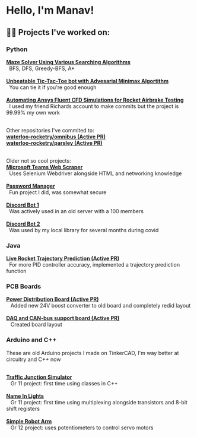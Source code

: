<h1>Hello, I'm Manav! <br/></h1>

<h2>👨‍💻 Projects I've worked on:</h2>


<h3>Python</h3>

  <b>[Maze Solver Using Various Searching Algorithms](https://github.com/ManavToor/MazeSolvers)</b><br />
  &nbsp;&nbsp;BFS, DFS, Greedy-BFS, A*<br />
  <br /><b>[Unbeatable Tic-Tac-Toe bot with Advesarial Minimax Algortithm](https://github.com/ManavToor/Minimax)</b><br /> 
  &nbsp;&nbsp;You can tie it if you're good enough<br />
  <br /><b>[Automating Ansys Fluent CFD Simulations for Rocket Airbrake Testing](https://github.com/waterloo-rocketry/PyAnsys)</b><br />
  &nbsp;&nbsp;I used my friend Richards account to make commits but the project is 99.99% my own work<br />
  
  <br />Other repositories I've commited to:<br />
  <b>[waterloo-rocketry/omnibus (Active PR)](https://github.com/waterloo-rocketry/omnibus/tree/aaumais/185-data-post-processing-script-rewrite)</b><br />
  <b>[waterloo-rocketry/parsley (Active PR)](https://github.com/waterloo-rocketry/parsley/tree/gen_canlib_cleanup)</b><br />

  <br />Older not so cool projects:<br />
  <b>[Microsoft Teams Web Scraper](https://github.com/ManavToor/ShiftstoIcal)</b><br />
  &nbsp;&nbsp;Uses Selenium Webdriver alongside HTML and networking knowledge<br />
  <br /><b>[Password Manager](https://github.com/ManavToor/PasswordManager)</b><br />
  &nbsp;&nbsp;Fun project I did, was somewhat secure<br />
  <br /><b>[Discord Bot 1](https://github.com/ManavToor/ShulkerBot)</b><br />
  &nbsp;&nbsp;Was actively used in an old server with a 100 members<br />
  <br /><b>[Discord Bot 2](https://github.com/ManavToor/CoffeenCodeBot)</b><br />
  &nbsp;&nbsp;Was used by my local library for several months during covid<br />

<h3>Java</h3>

  <b>[Live Rocket Trajectory Prediction (Active PR)](https://github.com/waterloo-rocketry/or-airbrake-plugin/blob/trajectory-prediction/src/main/java/com/waterloorocketry/airbrakeplugin/controller/PIDController.java)</b><br />
  &nbsp;&nbsp;For more PID controller accuracy, implemented a trajectory prediction function<br />

<h3>PCB Boards</h3>

  <b>[Power Distribution Board (Active PR)](https://github.com/waterloo-rocketry/GSPD/tree/new-converter)</b><br />
  &nbsp;&nbsp; Added new 24V boost converter to old board and completely redid layout<br />
  <br /><b>[DAQ and CAN-bus support board (Active PR)](https://github.com/waterloo-rocketry/canhw/tree/usb_relay)</b><br />
  &nbsp;&nbsp; Created board layout<br />
  
<h3>Arduino and C++</h3>
  These are old Arduino projects I made on TinkerCAD, I'm way better at circuitry and C++ now<br />
  
  <br /><b>[Traffic Junction Simulator](https://github.com/ManavToor/TrafficJunction)</b><br />
  &nbsp;&nbsp; Gr 11 project: first time using classes in C++<br />
  <br /><b>[Name In Lights](https://github.com/ManavToor/NameInLights)</b><br />
  &nbsp;&nbsp; Gr 11 project: first time using multiplexing alongside transistors and 8-bit shift registers<br />
  <br /><b>[Simple Robot Arm](https://github.com/ManavToor/EEZYbotARM)</b><br />
  &nbsp;&nbsp; Gr 12 project: uses potentiometers to control servo motors<br />

<!--
**joshmadakor1/joshmadakor1** is a ✨ _special_ ✨ repository because its `README.md` (this file) appears on your GitHub profile.

Here are some ideas to get you started:

- 🔭 I’m currently working on ...
- 🌱 I’m currently learning ...
- 👯 I’m looking to collaborate on ...
- 🤔 I’m looking for help with ...
- 💬 Ask me about ...
- 📫 How to reach me: ...
- 😄 Pronouns: ...
- ⚡ Fun fact: ...
-->
